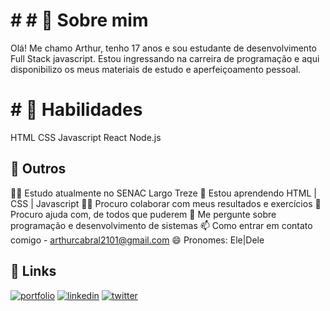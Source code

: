 # # # 🌠 Sobre mim
Olá! Me chamo Arthur, tenho 17 anos e sou estudante de desenvolvimento Full Stack javascript. Estou ingressando na carreira de programação e aqui disponibilizo os meus materiais de estudo e aperfeiçoamento pessoal.

# # 🌟 Habilidades
HTML
CSS
Javascript
React
Node.js

## 🌙 Outros
👩‍💻 Estudo atualmente no SENAC Largo Treze
🧠 Estou aprendendo HTML | CSS | Javascript
👯‍♀️ Procuro colaborar com meus resultados e exercícios
🤔 Procuro ajuda com, de todos que puderem
💬 Me pergunte sobre programação e desenvolvimento de sistemas
📫 Como entrar em contato comigo - arthurcabral2101@gmail.com
😄 Pronomes: Ele|Dele


## 🔗 Links
[![portfolio](https://img.shields.io/badge/my_portfolio-000?style=for-the-badge&logo=ko-fi&logoColor=white)](#)
[![linkedin](https://img.shields.io/badge/linkedin-0A66C2?style=for-the-badge&logo=linkedin&logoColor=white)](#)
[![twitter](https://img.shields.io/badge/twitter-1DA1F2?style=for-the-badge&logo=twitter&logoColor=white)](#)
